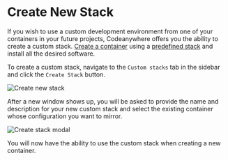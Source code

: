 # Create New Stack

If you wish to use a custom development environment from one of your containers in your future projects, Codeanywhere offers you the ability to create a custom stack. [Create a container](/dashboard/containers/create-new-container) using a [predefined stack](/general/getting-started/which-stack-to-select) and install all the desired software.

To create a custom stack, navigate to the <code>Custom stacks</code> tab in the sidebar and click the <code>Create Stack</code> button.

<p><img src="/images/dashboard/custom-stacks/1.png" alt="Create new stack" class="width-90"/></p>

After a new window shows up, you will be asked to provide the name and description for your new custom stack and select the existing container whose configuration you want to mirror.

<p><img src="/images/dashboard/custom-stacks/2.png" alt="Create stack modal" class="width-60"/></p>

You will now have the ability to use the custom stack when creating a new container.
